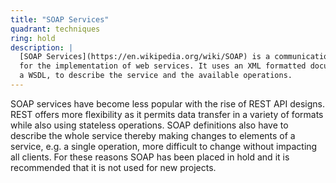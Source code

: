 ```yaml
---
title: "SOAP Services"
quadrant: techniques
ring: hold
description: |
  [SOAP Services](https://en.wikipedia.org/wiki/SOAP) is a communication protocol
  for the implementation of web services. It uses an XML formatted document, called
  a WSDL, to describe the service and the available operations.
---
```


SOAP services have become less popular with the rise of REST API designs.
REST offers more flexibility as it permits data transfer in a variety of
formats while also using stateless operations. SOAP definitions also have to
describe the whole service thereby making changes to elements of a service,
e.g. a single operation, more difficult to change without impacting all clients.
For these reasons SOAP has been placed in hold and it is recommended that it is
not used for new projects.
